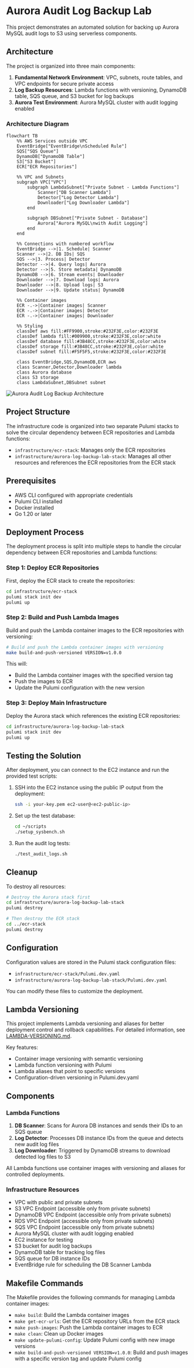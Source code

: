 # Aurora Audit Log Backup Lab

This project demonstrates an automated solution for backing up Aurora MySQL audit logs to S3 using serverless components.

## Architecture

The project is organized into three main components:

1. **Fundamental Network Environment**: VPC, subnets, route tables, and VPC endpoints for secure private access
2. **Log Backup Resources**: Lambda functions with versioning, DynamoDB table, SQS queue, and S3 bucket for log backups
3. **Aurora Test Environment**: Aurora MySQL cluster with audit logging enabled

### Architecture Diagram

```mermaid
flowchart TB
    %% AWS Services outside VPC
    EventBridge["EventBridge\nScheduled Rule"]
    SQS["SQS Queue"]
    DynamoDB["DynamoDB Table"]
    S3["S3 Bucket"]
    ECR["ECR Repositories"]
    
    %% VPC and Subnets
    subgraph VPC["VPC"]
        subgraph LambdaSubnet["Private Subnet - Lambda Functions"]
            Scanner["DB Scanner Lambda"]
            Detector["Log Detector Lambda"]
            Downloader["Log Downloader Lambda"]
        end
        
        subgraph DBSubnet["Private Subnet - Database"]
            Aurora["Aurora MySQL\nwith Audit Logging"]
        end
    end
    
    %% Connections with numbered workflow
    EventBridge -->|1. Schedule| Scanner
    Scanner -->|2. DB IDs| SQS
    SQS -->|3. Process| Detector
    Detector -->|4. Query logs| Aurora
    Detector -->|5. Store metadata| DynamoDB
    DynamoDB -->|6. Stream events| Downloader
    Downloader -->|7. Download logs| Aurora
    Downloader -->|8. Upload logs| S3
    Downloader -->|9. Update status| DynamoDB
    
    %% Container images
    ECR -.->|Container images| Scanner
    ECR -.->|Container images| Detector
    ECR -.->|Container images| Downloader
    
    %% Styling
    classDef aws fill:#FF9900,stroke:#232F3E,color:#232F3E
    classDef lambda fill:#009900,stroke:#232F3E,color:white
    classDef database fill:#3B48CC,stroke:#232F3E,color:white
    classDef storage fill:#3B48CC,stroke:#232F3E,color:white
    classDef subnet fill:#F5F5F5,stroke:#232F3E,color:#232F3E
    
    class EventBridge,SQS,DynamoDB,ECR aws
    class Scanner,Detector,Downloader lambda
    class Aurora database
    class S3 storage
    class LambdaSubnet,DBSubnet subnet
```

![Aurora Audit Log Backup Architecture](generated-diagrams/aurora-audit-log-backup-architecture.png)

## Project Structure

The infrastructure code is organized into two separate Pulumi stacks to solve the circular dependency between ECR repositories and Lambda functions:

- `infrastructure/ecr-stack`: Manages only the ECR repositories
- `infrastructure/aurora-log-backup-lab-stack`: Manages all other resources and references the ECR repositories from the ECR stack

## Prerequisites

- AWS CLI configured with appropriate credentials
- Pulumi CLI installed
- Docker installed
- Go 1.20 or later

## Deployment Process

The deployment process is split into multiple steps to handle the circular dependency between ECR repositories and Lambda functions:

### Step 1: Deploy ECR Repositories

First, deploy the ECR stack to create the repositories:

```bash
cd infrastructure/ecr-stack
pulumi stack init dev
pulumi up
```

### Step 2: Build and Push Lambda Images

Build and push the Lambda container images to the ECR repositories with versioning:

```bash
# Build and push the Lambda container images with versioning
make build-and-push-versioned VERSION=v1.0.0
```

This will:
- Build the Lambda container images with the specified version tag
- Push the images to ECR
- Update the Pulumi configuration with the new version

### Step 3: Deploy Main Infrastructure

Deploy the Aurora stack which references the existing ECR repositories:

```bash
cd infrastructure/aurora-log-backup-lab-stack
pulumi stack init dev
pulumi up
```

## Testing the Solution

After deployment, you can connect to the EC2 instance and run the provided test scripts:

1. SSH into the EC2 instance using the public IP output from the deployment:
   ```bash
   ssh -i your-key.pem ec2-user@<ec2-public-ip>
   ```

2. Set up the test database:
   ```bash
   cd ~/scripts
   ./setup_sysbench.sh
   ```

3. Run the audit log tests:
   ```bash
   ./test_audit_logs.sh
   ```

## Cleanup

To destroy all resources:

```bash
# Destroy the Aurora stack first
cd infrastructure/aurora-log-backup-lab-stack
pulumi destroy

# Then destroy the ECR stack
cd ../ecr-stack
pulumi destroy
```

## Configuration

Configuration values are stored in the Pulumi stack configuration files:

- `infrastructure/ecr-stack/Pulumi.dev.yaml`
- `infrastructure/aurora-log-backup-lab-stack/Pulumi.dev.yaml`

You can modify these files to customize the deployment.

## Lambda Versioning

This project implements Lambda versioning and aliases for better deployment control and rollback capabilities. For detailed information, see [LAMBDA-VERSIONING.md](LAMBDA-VERSIONING.md).

Key features:
- Container image versioning with semantic versioning
- Lambda function versioning with Pulumi
- Lambda aliases that point to specific versions
- Configuration-driven versioning in Pulumi.dev.yaml

## Components

### Lambda Functions

1. **DB Scanner**: Scans for Aurora DB instances and sends their IDs to an SQS queue
2. **Log Detector**: Processes DB instance IDs from the queue and detects new audit log files
3. **Log Downloader**: Triggered by DynamoDB streams to download detected log files to S3

All Lambda functions use container images with versioning and aliases for controlled deployments.

### Infrastructure Resources

- VPC with public and private subnets
- S3 VPC Endpoint (accessible only from private subnets)
- DynamoDB VPC Endpoint (accessible only from private subnets)
- RDS VPC Endpoint (accessible only from private subnets)
- SQS VPC Endpoint (accessible only from private subnets)
- Aurora MySQL cluster with audit logging enabled
- EC2 instance for testing
- S3 bucket for audit log backups
- DynamoDB table for tracking log files
- SQS queue for DB instance IDs
- EventBridge rule for scheduling the DB Scanner Lambda

## Makefile Commands

The Makefile provides the following commands for managing Lambda container images:

- `make build`: Build the Lambda container images
- `make get-ecr-urls`: Get the ECR repository URLs from the ECR stack
- `make push-images`: Push the Lambda container images to ECR
- `make clean`: Clean up Docker images
- `make update-pulumi-config`: Update Pulumi config with new image versions
- `make build-and-push-versioned VERSION=v1.0.0`: Build and push images with a specific version tag and update Pulumi config